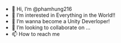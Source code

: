 - 👋 Hi, I’m @phamhung216
- 👀 I’m interested in Everything in the World!!
- 🌱 I’m wanna become a Unity Deverloper!
- 💞️ I’m looking to collaborate on ...
- 📫 How to reach me 

<!---
phamhung216/phamhung216 is a ✨ special ✨ repository because its `README.md` (this file) appears on your GitHub profile.
You can click the Preview link to take a look at your changes.
--->
